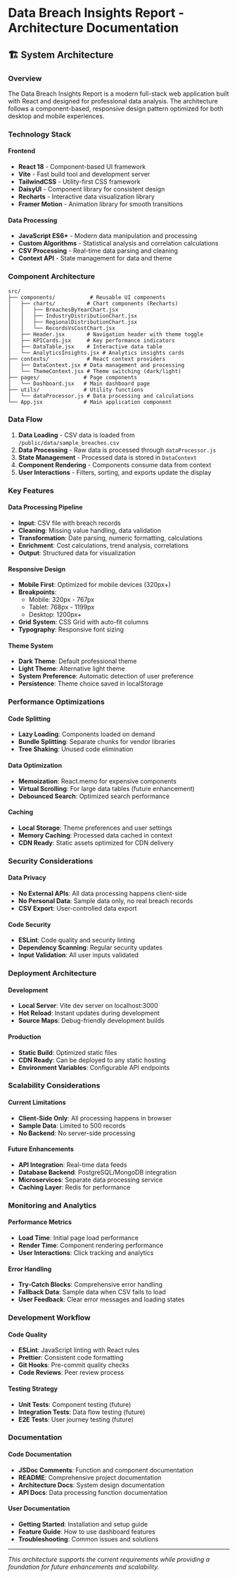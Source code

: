 # Data Breach Insights Report - Architecture Documentation

## 🏗️ System Architecture

### Overview

The Data Breach Insights Report is a modern full-stack web application built with React and designed for professional data analysis. The architecture follows a component-based, responsive design pattern optimized for both desktop and mobile experiences.

### Technology Stack

#### Frontend

- **React 18** - Component-based UI framework
- **Vite** - Fast build tool and development server
- **TailwindCSS** - Utility-first CSS framework
- **DaisyUI** - Component library for consistent design
- **Recharts** - Interactive data visualization library
- **Framer Motion** - Animation library for smooth transitions

#### Data Processing

- **JavaScript ES6+** - Modern data manipulation and processing
- **Custom Algorithms** - Statistical analysis and correlation calculations
- **CSV Processing** - Real-time data parsing and cleaning
- **Context API** - State management for data and theme

### Component Architecture

```
src/
├── components/           # Reusable UI components
│   ├── charts/          # Chart components (Recharts)
│   │   ├── BreachesByYearChart.jsx
│   │   ├── IndustryDistributionChart.jsx
│   │   ├── RegionalDistributionChart.jsx
│   │   └── RecordsVsCostChart.jsx
│   ├── Header.jsx       # Navigation header with theme toggle
│   ├── KPICards.jsx     # Key performance indicators
│   ├── DataTable.jsx    # Interactive data table
│   └── AnalyticsInsights.jsx # Analytics insights cards
├── contexts/            # React context providers
│   ├── DataContext.jsx # Data management and processing
│   └── ThemeContext.jsx # Theme switching (dark/light)
├── pages/              # Page components
│   └── Dashboard.jsx   # Main dashboard page
├── utils/              # Utility functions
│   └── dataProcessor.js # Data processing and calculations
└── App.jsx             # Main application component
```

### Data Flow

1. **Data Loading** - CSV data is loaded from `/public/data/sample_breaches.csv`
2. **Data Processing** - Raw data is processed through `dataProcessor.js`
3. **State Management** - Processed data is stored in `DataContext`
4. **Component Rendering** - Components consume data from context
5. **User Interactions** - Filters, sorting, and exports update the display

### Key Features

#### Data Processing Pipeline

- **Input**: CSV file with breach records
- **Cleaning**: Missing value handling, data validation
- **Transformation**: Date parsing, numeric formatting, calculations
- **Enrichment**: Cost calculations, trend analysis, correlations
- **Output**: Structured data for visualization

#### Responsive Design

- **Mobile First**: Optimized for mobile devices (320px+)
- **Breakpoints**:
  - Mobile: 320px - 767px
  - Tablet: 768px - 1199px
  - Desktop: 1200px+
- **Grid System**: CSS Grid with auto-fit columns
- **Typography**: Responsive font sizing

#### Theme System

- **Dark Theme**: Default professional theme
- **Light Theme**: Alternative light theme
- **System Preference**: Automatic detection of user preference
- **Persistence**: Theme choice saved in localStorage

### Performance Optimizations

#### Code Splitting

- **Lazy Loading**: Components loaded on demand
- **Bundle Splitting**: Separate chunks for vendor libraries
- **Tree Shaking**: Unused code elimination

#### Data Optimization

- **Memoization**: React.memo for expensive components
- **Virtual Scrolling**: For large data tables (future enhancement)
- **Debounced Search**: Optimized search performance

#### Caching

- **Local Storage**: Theme preferences and user settings
- **Memory Caching**: Processed data cached in context
- **CDN Ready**: Static assets optimized for CDN delivery

### Security Considerations

#### Data Privacy

- **No External APIs**: All data processing happens client-side
- **No Personal Data**: Sample data only, no real breach records
- **CSV Export**: User-controlled data export

#### Code Security

- **ESLint**: Code quality and security linting
- **Dependency Scanning**: Regular security updates
- **Input Validation**: All user inputs validated

### Deployment Architecture

#### Development

- **Local Server**: Vite dev server on localhost:3000
- **Hot Reload**: Instant updates during development
- **Source Maps**: Debug-friendly development builds

#### Production

- **Static Build**: Optimized static files
- **CDN Ready**: Can be deployed to any static hosting
- **Environment Variables**: Configurable API endpoints

### Scalability Considerations

#### Current Limitations

- **Client-Side Only**: All processing happens in browser
- **Sample Data**: Limited to 500 records
- **No Backend**: No server-side processing

#### Future Enhancements

- **API Integration**: Real-time data feeds
- **Database Backend**: PostgreSQL/MongoDB integration
- **Microservices**: Separate data processing service
- **Caching Layer**: Redis for performance

### Monitoring and Analytics

#### Performance Metrics

- **Load Time**: Initial page load performance
- **Render Time**: Component rendering performance
- **User Interactions**: Click tracking and analytics

#### Error Handling

- **Try-Catch Blocks**: Comprehensive error handling
- **Fallback Data**: Sample data when CSV fails to load
- **User Feedback**: Clear error messages and loading states

### Development Workflow

#### Code Quality

- **ESLint**: JavaScript linting with React rules
- **Prettier**: Consistent code formatting
- **Git Hooks**: Pre-commit quality checks
- **Code Reviews**: Peer review process

#### Testing Strategy

- **Unit Tests**: Component testing (future)
- **Integration Tests**: Data flow testing (future)
- **E2E Tests**: User journey testing (future)

### Documentation

#### Code Documentation

- **JSDoc Comments**: Function and component documentation
- **README**: Comprehensive project documentation
- **Architecture Docs**: System design documentation
- **API Docs**: Data processing function documentation

#### User Documentation

- **Getting Started**: Installation and setup guide
- **Feature Guide**: How to use dashboard features
- **Troubleshooting**: Common issues and solutions

---

_This architecture supports the current requirements while providing a foundation for future enhancements and scalability._
